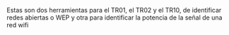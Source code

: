 Estas son dos herramientas para el TR01, el TR02 y el TR10, de identificar redes abiertas o WEP y otra para identificar la potencia de la señal de una red wifi
